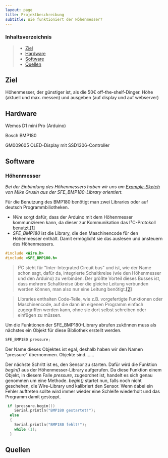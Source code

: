 ```yaml
---
layout: page
title: Projektbeschreibung
subtitle: Wie funktioniert der Höhenmesser?
---
```


### Inhaltsverzeichnis
>* [Ziel](#1)
>* [Hardware](#2)
>* [Software](#3)
>* [Quellen](#4)

## Ziel<a name="1"></a>
Höhenmesser, der günstiger ist, als die 50€ off-the-shelf-Dinger.
Höhe (aktuell und max. messen) und ausgeben (auf display und auf webserver)

## Hardware <a name="2"></a>
Wemos D1 mini Pro (Arduino)

Bosch BMP180

GM009605 OLED-Display mit SSD1306-Controller

## Software <a name="3"></a>

### Höhenmesser
*Bei der Einbindung des Höhenmessers haben wir uns am [Example-Sketch](https://github.com/JantonDeluxe/luft-waffle/blob/master/Code/SFE_BMP180_example/SFE_BMP180_example.ino) von Mike Grusin aus der SFE_BMP180-Library orientiert.*

Für die Benutzung des BMP180 benötigt man zwei Libraries oder auf deutsch Programmbiliotheken. 

* *Wire* sorgt dafür, dass der Arduino mit dem Höhenmesser kommunizieren kann, da dieser zur Kommunikation das I²C-Protokoll benutzt.[[1]][BMP180-Datenblatt]
* *SFE_BMP180* ist die Library, die den Maschinencode für den Höhenmesser enthält. Damit ermöglicht sie das auslesen und ansteuern des Höhenmessers. 


```c++
#include <Wire.h>
#include <SFE_BMP180.h>
```
> I²C steht für "Inter-Integrated Circuit bus" und ist, wie der Name schon sagt, dafür da, integrierte Schaltkreise (wie den Höhenmesser und den Arduino) zu verbinden. Der größte Vorteil dieses Busses ist, dass mehrere Schaltkreise über die gleiche Leitung verbunden werden können, man also nur eine Leitung benötigt.[[2]][I²C]

> Libraries enthalten Code-Teile, wie z.B. vorgefertigte Funktionen oder Maschinencode, auf die dann im eigenen Programm einfach zugegriffen werden kann, ohne sie dort selbst schreiben oder einfügen zu müssen.



Um die Funktionen der SFE_BMP180-Library abrufen zukönnen muss als nächstes ein Objekt für diese Bibliothek erstellt werden. 

```c++
SFE_BMP180 pressure;
```

Der Name dieses Objektes ist egal, deshalb haben wir den Namen "pressure" übernommen. Objekte sind.......


Der nächste Schritt ist es, den Sensor zu starten. Dafür wird die Funktion *begin()* aus der Höhenmesser-Library aufgerufen. Da diese Funktion einem Objekt, in diesem Falle *pressure*, zugeordnet ist, handelt es sich genau genommen um eine Methode.
*begin()* startet nun, falls noch nicht geschehen, die Wire-Library und kalibriert den Sensor. Wenn dabei ein Fehler auftreten sollte wird immer wieder eine Schleife wiederholt und das Programm damit gestoppt.

```c++
 if (pressure.begin())
    Serial.println("BMP180 gestartet!");
  else
  {
    Serial.println("BMP180 fehlt!");
    while (1);
  }
  ```



## Quellen
[BMP180-Datenblatt]:https://ae-bst.resource.bosch.com/media/_tech/media/datasheets/BST-BMP180-DS000.pdf
[I²C]:https://www.ipd.kit.edu/mitarbeiter/buchmann/microcontroller/i2c.htm

